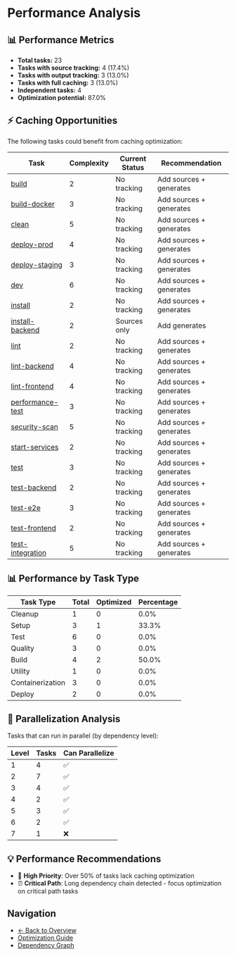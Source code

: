 # Performance Analysis

## 📊 Performance Metrics

- **Total tasks:** 23
- **Tasks with source tracking:** 4 (17.4%)
- **Tasks with output tracking:** 3 (13.0%)
- **Tasks with full caching:** 3 (13.0%)
- **Independent tasks:** 4
- **Optimization potential:** 87.0%

## ⚡ Caching Opportunities

The following tasks could benefit from caching optimization:

| Task | Complexity | Current Status | Recommendation |
|------|------------|----------------|----------------|
| [build](../tasks/build.md) | 2 | No tracking | Add sources + generates |
| [build-docker](../tasks/build-docker.md) | 3 | No tracking | Add sources + generates |
| [clean](../tasks/clean.md) | 5 | No tracking | Add sources + generates |
| [deploy-prod](../tasks/deploy-prod.md) | 4 | No tracking | Add sources + generates |
| [deploy-staging](../tasks/deploy-staging.md) | 3 | No tracking | Add sources + generates |
| [dev](../tasks/dev.md) | 6 | No tracking | Add sources + generates |
| [install](../tasks/install.md) | 2 | No tracking | Add sources + generates |
| [install-backend](../tasks/install-backend.md) | 2 | Sources only | Add generates |
| [lint](../tasks/lint.md) | 2 | No tracking | Add sources + generates |
| [lint-backend](../tasks/lint-backend.md) | 4 | No tracking | Add sources + generates |
| [lint-frontend](../tasks/lint-frontend.md) | 4 | No tracking | Add sources + generates |
| [performance-test](../tasks/performance-test.md) | 3 | No tracking | Add sources + generates |
| [security-scan](../tasks/security-scan.md) | 5 | No tracking | Add sources + generates |
| [start-services](../tasks/start-services.md) | 2 | No tracking | Add sources + generates |
| [test](../tasks/test.md) | 3 | No tracking | Add sources + generates |
| [test-backend](../tasks/test-backend.md) | 2 | No tracking | Add sources + generates |
| [test-e2e](../tasks/test-e2e.md) | 3 | No tracking | Add sources + generates |
| [test-frontend](../tasks/test-frontend.md) | 2 | No tracking | Add sources + generates |
| [test-integration](../tasks/test-integration.md) | 5 | No tracking | Add sources + generates |

## 📊 Performance by Task Type

| Task Type | Total | Optimized | Percentage |
|-----------|-------|-----------|------------|
| Cleanup | 1 | 0 | 0.0% |
| Setup | 3 | 1 | 33.3% |
| Test | 6 | 0 | 0.0% |
| Quality | 3 | 0 | 0.0% |
| Build | 4 | 2 | 50.0% |
| Utility | 1 | 0 | 0.0% |
| Containerization | 3 | 0 | 0.0% |
| Deploy | 2 | 0 | 0.0% |

## 🚀 Parallelization Analysis

Tasks that can run in parallel (by dependency level):

| Level | Tasks | Can Parallelize |
|-------|-------|-----------------|
| 1 | 4 | ✅ |
| 2 | 7 | ✅ |
| 3 | 4 | ✅ |
| 4 | 2 | ✅ |
| 5 | 3 | ✅ |
| 6 | 2 | ✅ |
| 7 | 1 | ❌ |

## 💡 Performance Recommendations

- 🔴 **High Priority**: Over 50% of tasks lack caching optimization
- ⏰ **Critical Path**: Long dependency chain detected - focus optimization on critical path tasks

## Navigation

- [← Back to Overview](../README.md)
- [Optimization Guide](../optimization-guide.md)
- [Dependency Graph](../tasks/dependency-graph.md)
